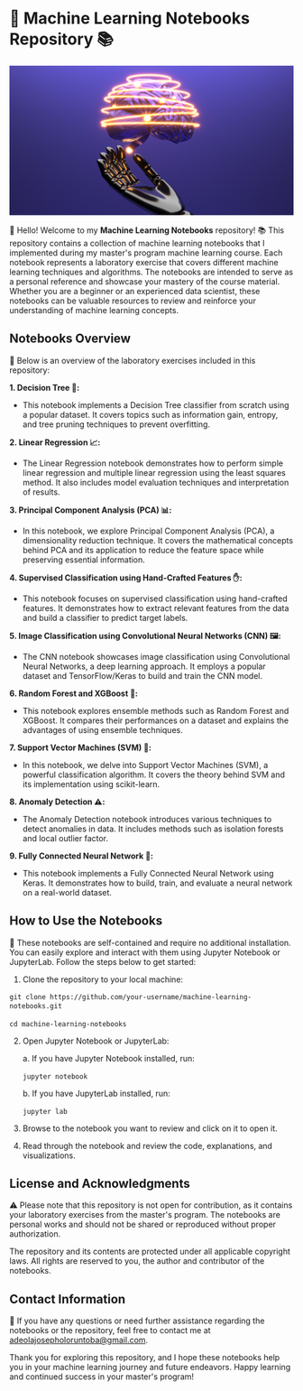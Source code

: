 # 🚀 Machine Learning Notebooks Repository 📚

<!-- Add Banner Image -->
![Machine Learning Notebooks](images/5.jpg)

<!-- ## Introduction -->

👋 Hello! Welcome to my **Machine Learning Notebooks** repository! 📚 This repository contains a collection of machine learning notebooks that I implemented during my master's program machine learning course. Each notebook represents a laboratory exercise that covers different machine learning techniques and algorithms. The notebooks are intended to serve as a personal reference and showcase your mastery of the course material. Whether you are a beginner or an experienced data scientist, these notebooks can be valuable resources to review and reinforce your understanding of machine learning concepts.

## Notebooks Overview

📝 Below is an overview of the laboratory exercises included in this repository:

**1. Decision Tree 🌳:**
   - This notebook implements a Decision Tree classifier from scratch using a popular dataset. It covers topics such as information gain, entropy, and tree pruning techniques to prevent overfitting.

**2. Linear Regression 📈:**
   - The Linear Regression notebook demonstrates how to perform simple linear regression and multiple linear regression using the least squares method. It also includes model evaluation techniques and interpretation of results.

**3. Principal Component Analysis (PCA) 📊:**
   - In this notebook, we explore Principal Component Analysis (PCA), a dimensionality reduction technique. It covers the mathematical concepts behind PCA and its application to reduce the feature space while preserving essential information.

**4. Supervised Classification using Hand-Crafted Features ✋:**
   - This notebook focuses on supervised classification using hand-crafted features. It demonstrates how to extract relevant features from the data and build a classifier to predict target labels.

**5. Image Classification using Convolutional Neural Networks (CNN) 🖼️:**
   - The CNN notebook showcases image classification using Convolutional Neural Networks, a deep learning approach. It employs a popular dataset and TensorFlow/Keras to build and train the CNN model.

**6. Random Forest and XGBoost 🌳:**
   - This notebook explores ensemble methods such as Random Forest and XGBoost. It compares their performances on a dataset and explains the advantages of using ensemble techniques.

**7. Support Vector Machines (SVM) 🎯:**
   - In this notebook, we delve into Support Vector Machines (SVM), a powerful classification algorithm. It covers the theory behind SVM and its implementation using scikit-learn.

**8. Anomaly Detection ⚠️:**
   - The Anomaly Detection notebook introduces various techniques to detect anomalies in data. It includes methods such as isolation forests and local outlier factor.

**9. Fully Connected Neural Network 🧠:**
   - This notebook implements a Fully Connected Neural Network using Keras. It demonstrates how to build, train, and evaluate a neural network on a real-world dataset.

## How to Use the Notebooks

🚀 These notebooks are self-contained and require no additional installation. You can easily explore and interact with them using Jupyter Notebook or JupyterLab. Follow the steps below to get started:

1. Clone the repository to your local machine:
```
git clone https://github.com/your-username/machine-learning-notebooks.git

cd machine-learning-notebooks

```
<!-- ```
cd machine-learning-notebooks
``` -->


2. Open Jupyter Notebook or JupyterLab:

   a. If you have Jupyter Notebook installed, run:
   
   ```jupyter notebook```

    b. If you have JupyterLab installed, run:

    ```jupyter lab```


3. Browse to the notebook you want to review and click on it to open it.

4. Read through the notebook and review the code, explanations, and visualizations.

## License and Acknowledgments

⚠️ Please note that this repository is not open for contribution, as it contains your laboratory exercises from the master's program. The notebooks are personal works and should not be shared or reproduced without proper authorization.

The repository and its contents are protected under all applicable copyright laws. All rights are reserved to you, the author and contributor of the notebooks.

## Contact Information

📧 If you have any questions or need further assistance regarding the notebooks or the repository, feel free to contact me at [adeolajosepholoruntoba@gmail.com](mailto:your-email@example.com).

Thank you for exploring this repository, and I hope these notebooks help you in your machine learning journey and future endeavors. Happy learning and continued success in your master's program!

<!-- ## License and Acknowledgments

Please note that this repository is not open for contribution, as it contains your laboratory exercises from the master's program. The notebooks are personal works and should not be shared or reproduced without proper authorization.

The repository and its contents are protected under all applicable copyright laws. All rights are reserved to you, the author and contributor of the notebooks.
Contact Information

If you have any questions or need further assistance regarding the notebooks or the repository, feel free to contact me at your-email@example.com.

Thank you for exploring this repository, and I hope these notebooks help you in your machine learning journey and future endeavors. Happy learning and continued success in your master's program!
 -->
